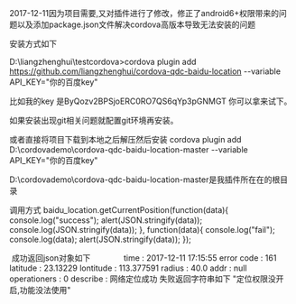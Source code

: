 2017-12-11因为项目需要,又对插件进行了修改，修正了android6+权限带来的问题以及添加package.json文件解决cordova高版本导致无法安装的问题



安装方式如下  

D:\liangzhenghui\testcordova>cordova plugin add https://github.com/liangzhenghui/cordova-qdc-baidu-location --variable API_KEY="你的百度key"



比如我的key 是ByQozv2BPSjoERC0RO7QS6qYp3pGNMGT 你可以拿来试下。



如果安装出现git相关问题就配置git环境再安装。


或者直接将项目下载到本地之后解压然后安装 
cordova plugin add D:\cordovademo\cordova-qdc-baidu-location-master --variable API_KEY="你的百度key"


D:\cordovademo\cordova-qdc-baidu-location-master是我插件所在在的根目录



调用方式
baidu_location.getCurrentPosition(function(data){
                      console.log("success");
                         alert(JSON.stringify(data));
                        console.log(JSON.stringify(data));
  }, function(data){
      console.log("fail");
      console.log(data);
       alert(JSON.stringify(data));
  });
  
  成功返回json对象如下
                time : 2017-12-11 17:15:55
                error code : 161
                latitude : 23.13229
                lontitude : 113.377591
                radius : 40.0
                addr : null
                operationers : 0
                describe : 网络定位成功
失败返回字符串如下
                "定位权限没开启,功能没法使用"
                
                
                
                
